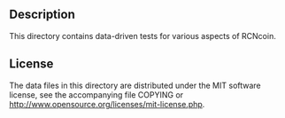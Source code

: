 Description
------------

This directory contains data-driven tests for various aspects of RCNcoin.

License
--------

The data files in this directory are distributed under the MIT software
license, see the accompanying file COPYING or
http://www.opensource.org/licenses/mit-license.php.

